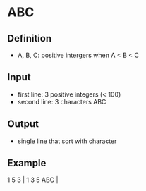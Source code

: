 # ABC
## Definition
- A, B, C: positive intergers when A < B < C

## Input
- first line: 3 positive integers (< 100)
- second line: 3 characters ABC

## Output
- single line that sort with character

## Example
1 5 3 | 1 3 5
ABC   |